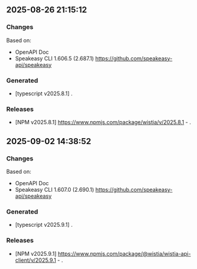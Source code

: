 

## 2025-08-26 21:15:12
### Changes
Based on:
- OpenAPI Doc  
- Speakeasy CLI 1.606.5 (2.687.1) https://github.com/speakeasy-api/speakeasy
### Generated
- [typescript v2025.8.1] .
### Releases
- [NPM v2025.8.1] https://www.npmjs.com/package/wistia/v/2025.8.1 - .

## 2025-09-02 14:38:52
### Changes
Based on:
- OpenAPI Doc  
- Speakeasy CLI 1.607.0 (2.690.1) https://github.com/speakeasy-api/speakeasy
### Generated
- [typescript v2025.9.1] .
### Releases
- [NPM v2025.9.1] https://www.npmjs.com/package/@wistia/wistia-api-client/v/2025.9.1 - .